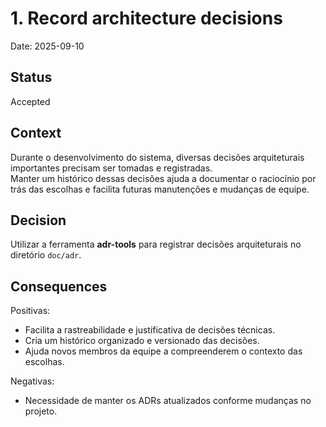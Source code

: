# 1. Record architecture decisions

Date: 2025-09-10

## Status
Accepted

## Context
Durante o desenvolvimento do sistema, diversas decisões arquiteturais importantes precisam ser tomadas e registradas.  
Manter um histórico dessas decisões ajuda a documentar o raciocínio por trás das escolhas e facilita futuras manutenções e mudanças de equipe.

## Decision
Utilizar a ferramenta **adr-tools** para registrar decisões arquiteturais no diretório `doc/adr`.

## Consequences
Positivas:
- Facilita a rastreabilidade e justificativa de decisões técnicas.
- Cria um histórico organizado e versionado das decisões.
- Ajuda novos membros da equipe a compreenderem o contexto das escolhas.

Negativas:
- Necessidade de manter os ADRs atualizados conforme mudanças no projeto.